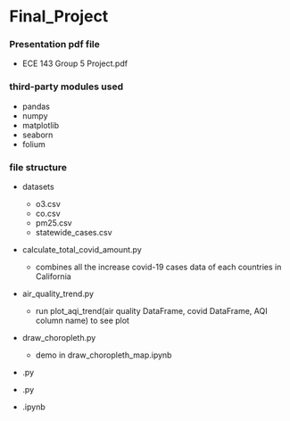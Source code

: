 # Final_Project

### Presentation pdf file

- ECE 143 Group 5 Project.pdf

### third-party modules used

- pandas
- numpy
- matplotlib
- seaborn
- folium

### file structure

- datasets
  - o3.csv
  - co.csv
  - pm25.csv
  - statewide_cases.csv
  
- calculate_total_covid_amount.py
  - combines all the increase covid-19 cases data of each countries in California  
- air_quality_trend.py
  - run plot_aqi_trend(air quality DataFrame, covid DataFrame, AQI column name) to see plot
- draw_choropleth.py
  - demo in draw_choropleth_map.ipynb
- .py
- .py
- .ipynb
